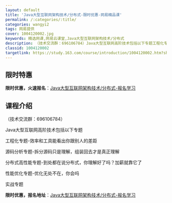 ```yaml
---
layout: default
title: 'Java大型互联网架构技术/分布式-限时优惠-网易精品课'
permalink: /:categories/:title/
categories: wangyi2
tags: 网易提供
cover: 1004120002.jpg
keywords: 精选网课,网易云课堂,Java大型互联网架构技术/分布式
description: （技术交流群：696106784）Java大型互联网高阶技术包括以下专题工程化专题-效率和工具能看出你跟别人的差距源码分
classid: 1004120002
targetlink: https://study.163.com/course/introduction/1004120002.htm?share=1&shareId=1025206652&utm_campaign=share&utm_medium=iphoneShare&utm_source=&utm_u=1025206652
---
```


## 限时特惠

**限时优惠，火速报名**：[Java大型互联网架构技术/分布式-报名学习](https://study.163.com/course/introduction/1004120002.htm?share=1&shareId=1025206652&utm_campaign=share&utm_medium=iphoneShare&utm_source=&utm_u=1025206652)

## 课程介绍

（技术交流群：696106784）

Java大型互联网高阶技术包括以下专题

工程化专题-效率和工具能看出你跟别人的差距

源码分析专题-拆分源码只是理解，组装回去才是真正理解

分布式高性能专题-到处都在说分布式，你理解好了吗？加薪就靠它了

性能优化专题-优化无处不在，你会吗

实战专题

**限时优惠，报名地址**：[Java大型互联网架构技术/分布式-报名学习](https://study.163.com/course/introduction/1004120002.htm?share=1&shareId=1025206652&utm_campaign=share&utm_medium=iphoneShare&utm_source=&utm_u=1025206652)


